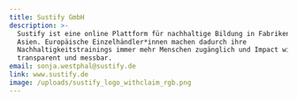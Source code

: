 ```yaml
---
title: Sustify GmbH
description: >-
  Sustify ist eine online Plattform für nachhaltige Bildung in Fabriken in
  Asien. Europäische Einzelhändler*innen machen dadurch ihre
  Nachhaltigkeitstrainings immer mehr Menschen zugänglich und Impact wird
  transparent und messbar.
email: sonja.westphal@sustify.de
link: www.sustify.de
image: /uploads/sustify_logo_withclaim_rgb.png
---
```


